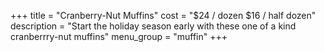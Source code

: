 +++
title = "Cranberry-Nut Muffins"
cost = "$24 / dozen $16 / half dozen"
description = "Start the holiday season early with these one of a kind cranberrry-nut muffins"
menu_group = "muffin"
+++

